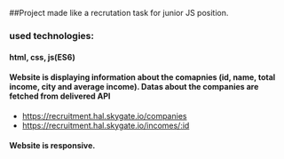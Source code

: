 ##Project made like a recrutation task for junior JS position.

### used technologies: 
#### html, css, js(ES6)

#### Website is displaying information about the comapnies (id, name, total income, city and average income). Datas about the companies are fetched from delivered API 
- https://recruitment.hal.skygate.io/companies
- https://recruitment.hal.skygate.io/incomes/:id

#### Website is responsive.